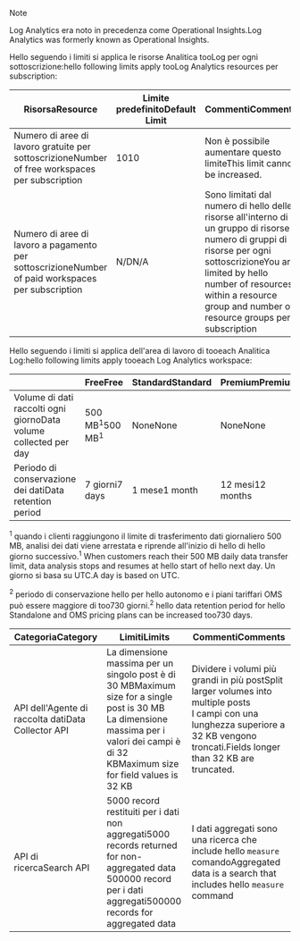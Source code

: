 
>[!NOTE]
><span data-ttu-id="93b2a-101">Log Analytics era noto in precedenza come Operational Insights.</span><span class="sxs-lookup"><span data-stu-id="93b2a-101">Log Analytics was formerly known as Operational Insights.</span></span>
>
>

<span data-ttu-id="93b2a-102">Hello seguendo i limiti si applica le risorse Analitica tooLog per ogni sottoscrizione:</span><span class="sxs-lookup"><span data-stu-id="93b2a-102">hello following limits apply tooLog Analytics resources per subscription:</span></span>

| <span data-ttu-id="93b2a-103">Risorsa</span><span class="sxs-lookup"><span data-stu-id="93b2a-103">Resource</span></span> | <span data-ttu-id="93b2a-104">Limite predefinito</span><span class="sxs-lookup"><span data-stu-id="93b2a-104">Default Limit</span></span> | <span data-ttu-id="93b2a-105">Commenti</span><span class="sxs-lookup"><span data-stu-id="93b2a-105">Comments</span></span>
| --- | --- | --- |
| <span data-ttu-id="93b2a-106">Numero di aree di lavoro gratuite per sottoscrizione</span><span class="sxs-lookup"><span data-stu-id="93b2a-106">Number of free workspaces per subscription</span></span> | <span data-ttu-id="93b2a-107">10</span><span class="sxs-lookup"><span data-stu-id="93b2a-107">10</span></span> | <span data-ttu-id="93b2a-108">Non è possibile aumentare questo limite</span><span class="sxs-lookup"><span data-stu-id="93b2a-108">This limit cannot be increased.</span></span> |
| <span data-ttu-id="93b2a-109">Numero di aree di lavoro a pagamento per sottoscrizione</span><span class="sxs-lookup"><span data-stu-id="93b2a-109">Number of paid workspaces per subscription</span></span> | <span data-ttu-id="93b2a-110">N/D</span><span class="sxs-lookup"><span data-stu-id="93b2a-110">N/A</span></span> | <span data-ttu-id="93b2a-111">Sono limitati dal numero di hello delle risorse all'interno di un gruppo di risorse e numero di gruppi di risorse per ogni sottoscrizione</span><span class="sxs-lookup"><span data-stu-id="93b2a-111">You are limited by hello number of resources within a resource group and number of resource groups per subscription</span></span> | 


<span data-ttu-id="93b2a-112">Hello seguendo i limiti si applica dell'area di lavoro di tooeach Analitica Log:</span><span class="sxs-lookup"><span data-stu-id="93b2a-112">hello following limits apply tooeach Log Analytics workspace:</span></span>

|  | <span data-ttu-id="93b2a-113">Free</span><span class="sxs-lookup"><span data-stu-id="93b2a-113">Free</span></span> | <span data-ttu-id="93b2a-114">Standard</span><span class="sxs-lookup"><span data-stu-id="93b2a-114">Standard</span></span> | <span data-ttu-id="93b2a-115">Premium</span><span class="sxs-lookup"><span data-stu-id="93b2a-115">Premium</span></span> | <span data-ttu-id="93b2a-116">Autonoma</span><span class="sxs-lookup"><span data-stu-id="93b2a-116">Standalone</span></span> | <span data-ttu-id="93b2a-117">OMS</span><span class="sxs-lookup"><span data-stu-id="93b2a-117">OMS</span></span> |
| --- | --- | --- | --- | --- | --- |
| <span data-ttu-id="93b2a-118">Volume di dati raccolti ogni giorno</span><span class="sxs-lookup"><span data-stu-id="93b2a-118">Data volume collected per day</span></span> |<span data-ttu-id="93b2a-119">500 MB<sup>1</sup></span><span class="sxs-lookup"><span data-stu-id="93b2a-119">500 MB<sup>1</sup></span></span> |<span data-ttu-id="93b2a-120">None</span><span class="sxs-lookup"><span data-stu-id="93b2a-120">None</span></span> |<span data-ttu-id="93b2a-121">None</span><span class="sxs-lookup"><span data-stu-id="93b2a-121">None</span></span> | <span data-ttu-id="93b2a-122">None</span><span class="sxs-lookup"><span data-stu-id="93b2a-122">None</span></span> | <span data-ttu-id="93b2a-123">Nessuno</span><span class="sxs-lookup"><span data-stu-id="93b2a-123">None</span></span>
| <span data-ttu-id="93b2a-124">Periodo di conservazione dei dati</span><span class="sxs-lookup"><span data-stu-id="93b2a-124">Data retention period</span></span> |<span data-ttu-id="93b2a-125">7 giorni</span><span class="sxs-lookup"><span data-stu-id="93b2a-125">7 days</span></span> |<span data-ttu-id="93b2a-126">1 mese</span><span class="sxs-lookup"><span data-stu-id="93b2a-126">1 month</span></span> |<span data-ttu-id="93b2a-127">12 mesi</span><span class="sxs-lookup"><span data-stu-id="93b2a-127">12 months</span></span> | <span data-ttu-id="93b2a-128">1 mese<sup>2</sup></span><span class="sxs-lookup"><span data-stu-id="93b2a-128">1 month<sup>2</sup></span></span> | <span data-ttu-id="93b2a-129">1 mese <sup>2</sup></span><span class="sxs-lookup"><span data-stu-id="93b2a-129">1 month <sup>2</sup></span></span>|

<span data-ttu-id="93b2a-130"><sup>1</sup> quando i clienti raggiungono il limite di trasferimento dati giornaliero 500 MB, analisi dei dati viene arrestata e riprende all'inizio di hello di hello giorno successivo.</span><span class="sxs-lookup"><span data-stu-id="93b2a-130"><sup>1</sup> When customers reach their 500 MB daily data transfer limit, data analysis stops and resumes at hello start of hello next day.</span></span> <span data-ttu-id="93b2a-131">Un giorno si basa su UTC.</span><span class="sxs-lookup"><span data-stu-id="93b2a-131">A day is based on UTC.</span></span>

<span data-ttu-id="93b2a-132"><sup>2</sup> periodo di conservazione hello per hello autonomo e i piani tariffari OMS può essere maggiore di too730 giorni.</span><span class="sxs-lookup"><span data-stu-id="93b2a-132"><sup>2</sup> hello data retention period for hello Standalone and OMS pricing plans can be increased too730 days.</span></span>

| <span data-ttu-id="93b2a-133">Categoria</span><span class="sxs-lookup"><span data-stu-id="93b2a-133">Category</span></span> | <span data-ttu-id="93b2a-134">Limiti</span><span class="sxs-lookup"><span data-stu-id="93b2a-134">Limits</span></span> | <span data-ttu-id="93b2a-135">Commenti</span><span class="sxs-lookup"><span data-stu-id="93b2a-135">Comments</span></span>
| --- | --- | --- |
| <span data-ttu-id="93b2a-136">API dell'Agente di raccolta dati</span><span class="sxs-lookup"><span data-stu-id="93b2a-136">Data Collector API</span></span> | <span data-ttu-id="93b2a-137">La dimensione massima per un singolo post è di 30 MB</span><span class="sxs-lookup"><span data-stu-id="93b2a-137">Maximum size for a single post is 30 MB</span></span><br><span data-ttu-id="93b2a-138">La dimensione massima per i valori dei campi è di 32 KB</span><span class="sxs-lookup"><span data-stu-id="93b2a-138">Maximum size for field values is 32 KB</span></span> | <span data-ttu-id="93b2a-139">Dividere i volumi più grandi in più post</span><span class="sxs-lookup"><span data-stu-id="93b2a-139">Split larger volumes into multiple posts</span></span><br><span data-ttu-id="93b2a-140">I campi con una lunghezza superiore a 32 KB vengono troncati.</span><span class="sxs-lookup"><span data-stu-id="93b2a-140">Fields longer than 32 KB are truncated.</span></span> |
| <span data-ttu-id="93b2a-141">API di ricerca</span><span class="sxs-lookup"><span data-stu-id="93b2a-141">Search API</span></span> | <span data-ttu-id="93b2a-142">5000 record restituiti per i dati non aggregati</span><span class="sxs-lookup"><span data-stu-id="93b2a-142">5000 records returned for non-aggregated data</span></span><br><span data-ttu-id="93b2a-143">500000 record per i dati aggregati</span><span class="sxs-lookup"><span data-stu-id="93b2a-143">500000 records for aggregated data</span></span> | <span data-ttu-id="93b2a-144">I dati aggregati sono una ricerca che include hello `measure` comando</span><span class="sxs-lookup"><span data-stu-id="93b2a-144">Aggregated data is a search that includes hello `measure` command</span></span>
 
